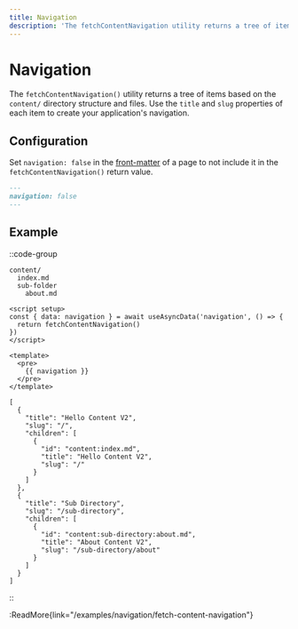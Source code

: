 ```yaml
---
title: Navigation
description: 'The fetchContentNavigation utility returns a tree of items based on the content/ directory structure and files.'
---
```


# Navigation

The `fetchContentNavigation()` utility returns a tree of items based on the `content/` directory structure and files. Use the `title` and `slug` properties of each item to create your application's navigation.

## Configuration

Set `navigation: false` in the [front-matter](/writing/markdown) of a page to not include it in the `fetchContentNavigation()` return value.

```md
---
navigation: false
---
```

## Example

::code-group

```Text [Directory structure]
content/
  index.md
  sub-folder
    about.md
```

```vue [app.vue]
<script setup>
const { data: navigation } = await useAsyncData('navigation', () => {
  return fetchContentNavigation()
})
</script>

<template>
  <pre>
    {{ navigation }}
  </pre>
</template>
```

```Text [Output]
[
  {
    "title": "Hello Content V2",
    "slug": "/",
    "children": [
      {
        "id": "content:index.md",
        "title": "Hello Content V2",
        "slug": "/"
      }
    ]
  },
  {
    "title": "Sub Directory",
    "slug": "/sub-directory",
    "children": [
      {
        "id": "content:sub-directory:about.md",
        "title": "About Content V2",
        "slug": "/sub-directory/about"
      }
    ]
  }
]
```

::

:ReadMore{link="/examples/navigation/fetch-content-navigation"}
